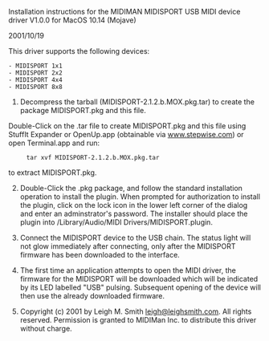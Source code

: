 Installation instructions for the
MIDIMAN MIDISPORT USB MIDI device driver V1.0.0
for MacOS 10.14 (Mojave)

2001/10/19

This driver supports the following devices:

    - MIDISPORT 1x1
    - MIDISPORT 2x2
    - MIDISPORT 4x4
    - MIDISPORT 8x8

1. Decompress the tarball (MIDISPORT-2.1.2.b.MOX.pkg.tar) to create the package MIDISPORT.pkg and this file.

Double-Click on the .tar file to create MIDISPORT.pkg and this file using StuffIt Expander
or OpenUp.app (obtainable via www.stepwise.com) or open Terminal.app and run:

	     tar xvf MIDISPORT-2.1.2.b.MOX.pkg.tar

to extract MIDISPORT.pkg.

2. Double-Click the .pkg package, and follow the standard installation operation to
install the plugin. When prompted for authorization to install the plugin, click on the
lock icon in the lower left corner of the dialog and enter an adminstrator's password. The
installer should place the plugin into /Library/Audio/MIDI Drivers/MIDISPORT.plugin.

3. Connect the MIDISPORT device to the USB chain. The status light will not glow
immediately after connecting, only after the MIDISPORT firmware has been downloaded to the
interface.

4. The first time an application attempts to open the MIDI driver, the firmware for the
MIDISPORT will be downloaded which will be indicated by its LED labelled "USB"
pulsing. Subsequent opening of the device will then use the already downloaded firmware.

5. Copyright (c) 2001 by Leigh M. Smith <leigh@leighsmith.com>.  All rights
reserved. Permission is granted to MIDIMan Inc. to distribute this driver without charge.
